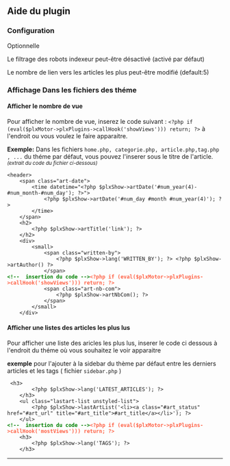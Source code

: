 <h2>Aide du plugin</h2>
	
<h3>Configuration</h3>
<p>Optionnelle</p>
<p>Le filtrage des robots indexeur peut-être désactivé (activé par défaut)</p>
<p>Le nombre de lien vers les articles les plus peut-être modifié (default:5)
<h3>Affichage Dans les fichiers des  théme</h3>
  <h4>Afficher le nombre de vue</h4>
<p>Pour afficher le nombre de vue, inserez le code suivant :
<code>&lt;?php if (eval($plxMotor->plxPlugins->callHook('showViews'))) return; ?></code> à l'endroit ou vous voulez le faire apparaitre.</p>
<p><b>Exemple:</b> Dans les fichiers <code>home.php, categorie.php, article.php,tag.php , ...</code> du théme par défaut, vous pouvez l'inserer sous le titre de l'article.<small><i>(extrait du code du fichier ci-dessous)</i></small>
<pre><code>&lt;header>
	&lt;span class="art-date">
		&lt;time datetime="&lt;?php $plxShow->artDate('#num_year(4)-#num_month-#num_day'); ?>">
			&lt;?php $plxShow->artDate('#num_day #month #num_year(4)'); ?>
		&lt;/time>
	&lt;/span>
	&lt;h2>
		&lt;?php $plxShow->artTitle('link'); ?>
	&lt;/h2>
	&lt;div>
		&lt;small>
			&lt;span class="written-by">
				&lt;?php $plxShow->lang('WRITTEN_BY'); ?> &lt;?php $plxShow->artAuthor() ?>
			&lt;/span>
<b style="color:green">&lt;!--  insertion du code --></b><b style="color:tomato">&lt;?php if (eval($plxMotor->plxPlugins->callHook('showViews'))) return; ?></b>
			&lt;span class="art-nb-com">
				&lt;?php $plxShow->artNbCom(); ?>
			&lt;/span>
		&lt;/small>
	&lt;/div></code></pre></p>
<h4>Afficher une listes des articles les plus lus</h4>
<p>Pour afficher une liste des aricles les plus lus, inserer le code ci dessous à l'endroit du théme où vous souhaitez le voir apparaitre</p>
<p><b>exemple</b> pour l'ajouter à la sidebar du thème par défaut entre les derniers articles et les tags ( fichier <code>sidebar.php</code> )</p>
<pre><code>	&lt;h3>
		&lt;?php $plxShow->lang('LATEST_ARTICLES'); ?>
	&lt;/h3>
	&lt;ul class="lastart-list unstyled-list">
		&lt;?php $plxShow->lastArtList('&lt;li>&lt;a class="#art_status" href="#art_url" title="#art_title">#art_title&lt;/a>&lt;/li>'); ?>
	&lt;/ul>
<b style="color:green">&lt;!--  insertion du code --></b><b style="color:tomato">&lt;?php if (eval($plxMotor->plxPlugins->callHook('mostViews'))) return; ?></b>		
	&lt;h3>
		&lt;?php $plxShow->lang('TAGS'); ?>
	&lt;/h3>
</code></pre>

<hr>
